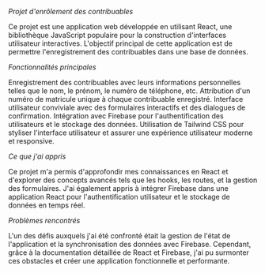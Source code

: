 *Projet d'enrôlement des contribuables*

Ce projet est une application web développée en utilisant React, une bibliothèque JavaScript populaire pour la construction d'interfaces utilisateur interactives. L'objectif principal de cette application est de permettre l'enregistrement des contribuables dans une base de données.

*Fonctionnalités principales*

Enregistrement des contribuables avec leurs informations personnelles telles que le nom, le prénom, le numéro de téléphone, etc.
Attribution d'un numéro de matricule unique à chaque contribuable enregistré.
Interface utilisateur conviviale avec des formulaires interactifs et des dialogues de confirmation.
Intégration avec Firebase pour l'authentification des utilisateurs et le stockage des données.
Utilisation de Tailwind CSS pour styliser l'interface utilisateur et assurer une expérience utilisateur moderne et responsive.

*Ce que j'ai appris*

Ce projet m'a permis d'approfondir mes connaissances en React et d'explorer des concepts avancés tels que les hooks, les routes, et la gestion des formulaires. J'ai également appris à intégrer Firebase dans une application React pour l'authentification utilisateur et le stockage de données en temps réel.

*Problèmes rencontrés*

L'un des défis auxquels j'ai été confronté était la gestion de l'état de l'application et la synchronisation des données avec Firebase. Cependant, grâce à la documentation détaillée de React et Firebase, j'ai pu surmonter ces obstacles et créer une application fonctionnelle et performante.

